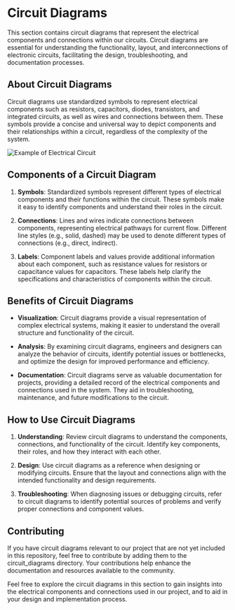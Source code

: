 # Circuit Diagrams

This section contains circuit diagrams that represent the electrical components and connections within our circuits. Circuit diagrams are essential for understanding the functionality, layout, and interconnections of electronic circuits, facilitating the design, troubleshooting, and documentation processes.

## About Circuit Diagrams

Circuit diagrams use standardized symbols to represent electrical components such as resistors, capacitors, diodes, transistors, and integrated circuits, as well as wires and connections between them. These symbols provide a concise and universal way to depict components and their relationships within a circuit, regardless of the complexity of the system.

<image src="https://image.easyeda.com/images/lceda-039_Introduction_Schematic.png" alt="Example of Electrical Circuit">


## Components of a Circuit Diagram

1. **Symbols**: Standardized symbols represent different types of electrical components and their functions within the circuit. These symbols make it easy to identify components and understand their roles in the circuit.

2. **Connections**: Lines and wires indicate connections between components, representing electrical pathways for current flow. Different line styles (e.g., solid, dashed) may be used to denote different types of connections (e.g., direct, indirect).

3. **Labels**: Component labels and values provide additional information about each component, such as resistance values for resistors or capacitance values for capacitors. These labels help clarify the specifications and characteristics of components within the circuit.

## Benefits of Circuit Diagrams

- **Visualization**: Circuit diagrams provide a visual representation of complex electrical systems, making it easier to understand the overall structure and functionality of the circuit.

- **Analysis**: By examining circuit diagrams, engineers and designers can analyze the behavior of circuits, identify potential issues or bottlenecks, and optimize the design for improved performance and efficiency.

- **Documentation**: Circuit diagrams serve as valuable documentation for projects, providing a detailed record of the electrical components and connections used in the system. They aid in troubleshooting, maintenance, and future modifications to the circuit.

## How to Use Circuit Diagrams

1. **Understanding**: Review circuit diagrams to understand the components, connections, and functionality of the circuit. Identify key components, their roles, and how they interact with each other.

2. **Design**: Use circuit diagrams as a reference when designing or modifying circuits. Ensure that the layout and connections align with the intended functionality and design requirements.

3. **Troubleshooting**: When diagnosing issues or debugging circuits, refer to circuit diagrams to identify potential sources of problems and verify proper connections and component values.

## Contributing

If you have circuit diagrams relevant to our project that are not yet included in this repository, feel free to contribute by adding them to the circuit_diagrams directory. Your contributions help enhance the documentation and resources available to the community.

Feel free to explore the circuit diagrams in this section to gain insights into the electrical components and connections used in our project, and to aid in your design and implementation process.
